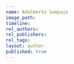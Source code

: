 ```yaml
---
name: Adalberto Sampaio
image_path:
timeline:
rel_authors:
rel_publishers:
rel_tags:
layout: author
published: true
---
```

